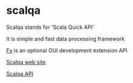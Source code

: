 # scalqa

Scalqa stands for 'Scala Quick API'

It is simple and fast data processing framework

[Fx](http://scalqa.org/doc/Features/GUI_API/index.html) is an optional GUI development extension API

[Scalqa web site](http://scalqa.org/doc/)

[Scalqa API](http://scalqa.org/doc/scalqa/index.html)



